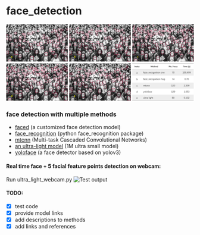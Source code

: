 # face_detection
![samples](TestOutput/Picture2.png)
### face detection with multiple methods
- [faced](https://github.com/iitzco/faced) (a customized face detection model)
- [face_recognition](https://github.com/ageitgey/face_recognition) (python face_recognition package)
- [mtcnn](https://github.com/ipazc/mtcnn) (Multi-task Cascaded Convolutional Networks)
- [an ultra-light model](https://github.com/Linzaer/Ultra-Light-Fast-Generic-Face-Detector-1MB) (1M ultra small model)
- [yoloface](https://github.com/sthanhng/yoloface) (a face detector based on yolov3)

#### Real time face + 5 facial feature points detection on webcam:
Run ultra_light_webcam.py
![Test output](TestOutput/webcam_test.gif)

#### TODO:
- [X] test code
- [X] provide model links
- [X] add descriptions to methods
- [X] add links and references
